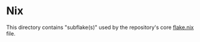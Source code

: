 # Nix

This directory contains "subflake(s)" used by the repository's core
[flake.nix](../flake.nix) file.
